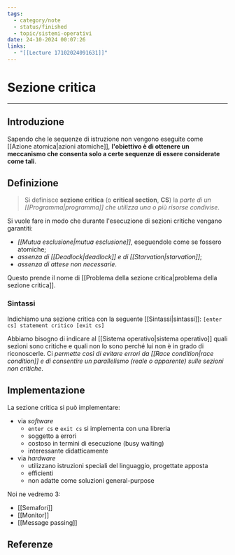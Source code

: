 ```yaml
---
tags:
  - category/note
  - status/finished
  - topic/sistemi-operativi
date: 24-10-2024 00:07:26
links:
  - "[[Lecture 17102024091631]]"
---
```

# Sezione critica
---
## Introduzione
Sapendo che le sequenze di istruzione non vengono eseguite come [[Azione atomica|azioni atomiche]], **l'obiettivo è di ottenere un meccanismo che consenta solo a certe sequenze di essere considerate come tali**.

## Definizione
> Si definisce **sezione critica** (o **critical section**, **CS**) la _parte di un [[Programma|programma]] che utilizza una o più risorse condivise_.

Si vuole fare in modo che durante l'esecuzione di sezioni critiche vengano garantiti:
- _[[Mutua esclusione|mutua esclusione]]_, eseguendole come se fossero atomiche;
- _assenza di [[Deadlock|deadlock]] e di [[Starvation|starvation]]_;
- _assenza di attese non necessarie_.

Questo prende il nome di [[Problema della sezione critica|problema della sezione critica]].

### Sintassi
Indichiamo una sezione critica con la seguente [[Sintassi|sintassi]]:
`[enter cs] statement critico [exit cs]`

Abbiamo bisogno di indicare al [[Sistema operativo|sistema operativo]] quali sezioni sono critiche e quali non lo sono perché lui non è in grado di riconoscerle. Ci _permette così di evitare errori da [[Race condition|race condition]] e di consentire un parallelismo (reale o apparente) sulle sezioni non critiche_.

## Implementazione
La sezione critica si può implementare:
- via _software_
	- `enter cs` e `exit cs` si implementa con una libreria
	- soggetto a errori
	- costoso in termini di esecuzione (busy waiting)
	- interessante didatticamente
- via _hardware_
	- utilizzano istruzioni speciali del linguaggio, progettate apposta
	- efficienti
	- non adatte come soluzioni general-purpose

Noi ne vedremo 3:
- [[Semafori]]
- [[Monitor]]
- [[Message passing]]

## Referenze